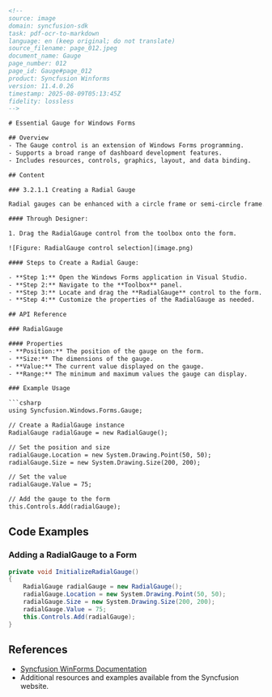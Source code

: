 ```html
<!-- 
source: image
domain: syncfusion-sdk
task: pdf-ocr-to-markdown
language: en (keep original; do not translate)
source_filename: page_012.jpeg
document_name: Gauge
page_number: 012
page_id: Gauge#page_012
product: Syncfusion Winforms
version: 11.4.0.26
timestamp: 2025-08-09T05:13:45Z
fidelity: lossless
-->

# Essential Gauge for Windows Forms

## Overview
- The Gauge control is an extension of Windows Forms programming.
- Supports a broad range of dashboard development features.
- Includes resources, controls, graphics, layout, and data binding.

## Content

### 3.2.1.1 Creating a Radial Gauge

Radial gauges can be enhanced with a circle frame or semi-circle frame. This section covers how to include a radial gauge in an application.

#### Through Designer:

1. Drag the RadialGauge control from the toolbox onto the form.

![Figure: RadialGauge control selection](image.png)

#### Steps to Create a Radial Gauge:

- **Step 1:** Open the Windows Forms application in Visual Studio.
- **Step 2:** Navigate to the **Toolbox** panel.
- **Step 3:** Locate and drag the **RadialGauge** control to the form.
- **Step 4:** Customize the properties of the RadialGauge as needed.

## API Reference

### RadialGauge

#### Properties
- **Position:** The position of the gauge on the form.
- **Size:** The dimensions of the gauge.
- **Value:** The current value displayed on the gauge.
- **Range:** The minimum and maximum values the gauge can display.

### Example Usage

```csharp
using Syncfusion.Windows.Forms.Gauge;

// Create a RadialGauge instance
RadialGauge radialGauge = new RadialGauge();

// Set the position and size
radialGauge.Location = new System.Drawing.Point(50, 50);
radialGauge.Size = new System.Drawing.Size(200, 200);

// Set the value
radialGauge.Value = 75;

// Add the gauge to the form
this.Controls.Add(radialGauge);
```

## Code Examples

### Adding a RadialGauge to a Form

```csharp
private void InitializeRadialGauge()
{
    RadialGauge radialGauge = new RadialGauge();
    radialGauge.Location = new System.Drawing.Point(50, 50);
    radialGauge.Size = new System.Drawing.Size(200, 200);
    radialGauge.Value = 75;
    this.Controls.Add(radialGauge);
}
```

## References
- [Syncfusion WinForms Documentation](https://help.syncfusion.com/windowsforms/gauge)
- Additional resources and examples available from the Syncfusion website.

<!-- tags: [radial gauge, windows forms, dashboard development, radial frame, semi-circle frame, designer, control, windows forms programming] keywords: [RadialGauge, Visual Studio, toolbox, position, size, value, range, customization, windows forms, controls, graphics, layout, data binding, example, usage] -->
```